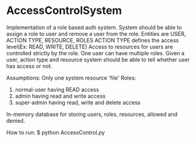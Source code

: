 # AccessControlSystem

Implementation of a role based auth system.
System should be able to assign a role to user and remove a user from the role.
Entities are USER, ACTION TYPE, RESOURCE, ROLES
ACTION TYPE defines the access level(Ex: READ, WRITE, DELETE)
Access to resources for users are controlled strictly by the role.
One user can have multiple roles.
Given a user, action type and resource system should be able to tell whether user has access or not.

Assumptions:
Only one system resource 'file'
Roles:
1. normal-user having READ access
2. admin having read and write access
3. super-admin having read, write and delete access

In-memory database for storing users, roles, resources, allowed and denied.

How to run:
$ python AccessControl.py
